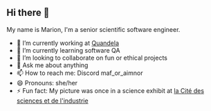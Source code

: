 ## Hi there 👋

My name is Marion, I'm a senior scientific software engineer.

- 🔭 I’m currently working at [Quandela](https://github.com/Quandela)
- 🌱 I’m currently learning software QA
- 👯 I’m looking to collaborate on fun or ethical projects
- 💬 Ask me about anything
- 📫 How to reach me: Discord maf_or_aimnor
- 😄 Pronouns: she/her
- ⚡ Fun fact: My picture was once in a science exhibit at [la Cité des sciences et de l'industrie](https://www.cite-sciences.fr/)
